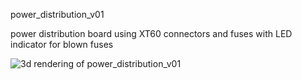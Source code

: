 power_distribution_v01

power distribution board using XT60 connectors
and fuses with LED indicator for blown fuses

![3d rendering of power_distribution_v01](snap.png)


